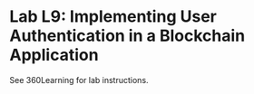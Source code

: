 # Lab L9: Implementing User Authentication in a Blockchain Application

See 360Learning for lab instructions.
